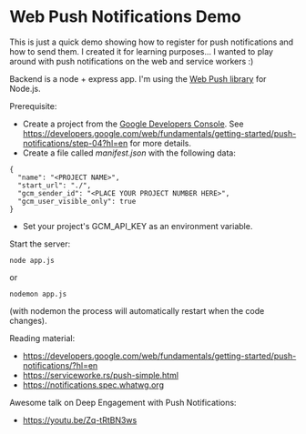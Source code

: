 # Web Push Notifications Demo

This is just a quick demo showing how to register for push notifications and how to send them. 
I created it for learning purposes... I wanted to play around with push notifications on the web and service workers :)

Backend is a node + express app. I'm using the [Web Push library](https://github.com/web-push-libs/web-push) for Node.js.

Prerequisite:
* Create a project from the [Google Developers Console](https://console.cloud.google.com/start).
See https://developers.google.com/web/fundamentals/getting-started/push-notifications/step-04?hl=en for more details.
* Create a file called _manifest.json_ with the following data:

```
{
  "name": "<PROJECT NAME>",
  "start_url": "./",
  "gcm_sender_id": "<PLACE YOUR PROJECT NUMBER HERE>",
  "gcm_user_visible_only": true
}
```

* Set your project's GCM_API_KEY as an environment variable.

Start the server:

```
node app.js
``` 

or 

```
nodemon app.js
``` 
(with nodemon the process will automatically restart when the code changes).

Reading material:
* https://developers.google.com/web/fundamentals/getting-started/push-notifications/?hl=en
* https://serviceworke.rs/push-simple.html
* https://notifications.spec.whatwg.org

Awesome talk on Deep Engagement with Push Notifications:
* https://youtu.be/Zq-tRtBN3ws
